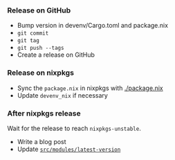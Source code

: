 ### Release on GitHub

- Bump version in devenv/Cargo.toml and package.nix
- `git commit`
- `git tag`
- `git push --tags`
- Create a release on GitHub

### Release on nixpkgs

- Sync the `package.nix` in nixpkgs with [./package.nix](./package.nix)
- Update `devenv_nix` if necessary

### After nixpkgs release

Wait for the release to reach `nixpkgs-unstable`.

- Write a blog post
- Update [`src/modules/latest-version`](./src/modules/latest-version)
